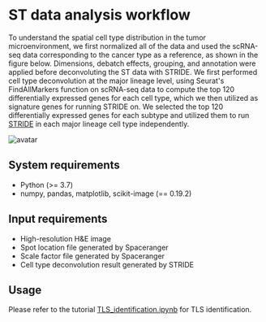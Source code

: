 # ST data analysis workflow
To understand the spatial cell type distribution in the tumor microenvironment, we first normalized all of the data and used the scRNA-seq data corresponding to the cancer type as a reference, as shown in the figure below. Dimensions, debatch effects, grouping, and annotation were applied before deconvoluting the ST data with STRIDE. We first performed cell type deconvolution at the major lineage level, using Seurat's FindAllMarkers function on scRNA-seq data to compute the top 120 differentially expressed genes for each cell type, which we then utilized as signature genes for running STRIDE on. We selected the top 120 differentially expressed genes for each subtype and utilized them to run [STRIDE](https://github.com/wanglabtongji/STRIDE) in each major lineage cell type independently.
 
![avatar](TLS_workflow.png)

## System requirements
* Python (>= 3.7) 
* numpy, pandas, matplotlib, scikit-image (== 0.19.2)

## Input requirements
* High-resolution H&E image
* Spot location file generated by Spaceranger
* Scale factor file generated by Spaceranger
* Cell type deconvolution result generated by STRIDE

## Usage
Please refer to the tutorial [TLS_identification.ipynb](TLS_identification.ipynb) for TLS identification.
